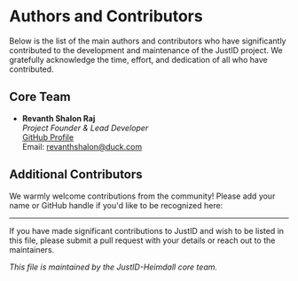 # Authors and Contributors

Below is the list of the main authors and contributors who have significantly contributed to the development and maintenance of the JustID project. We gratefully acknowledge the time, effort, and dedication of all who have contributed.

## Core Team

- **Revanth Shalon Raj**  
  *Project Founder & Lead Developer*  
  [GitHub Profile](https://github.com/revanthshalon)  
  Email: revanthshalon@duck.com


## Additional Contributors

We warmly welcome contributions from the community! Please add your name or GitHub handle if you'd like to be recognized here:

---

If you have made significant contributions to JustID and wish to be listed in this file, please submit a pull request with your details or reach out to the maintainers.

*This file is maintained by the JustID-Heimdall core team.*
